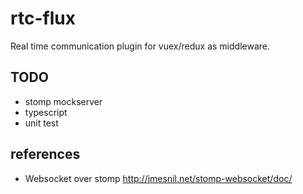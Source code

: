 # rtc-flux

Real time communication plugin for vuex/redux as middleware. 

## TODO
- stomp mockserver
- typescript
- unit test

## references

- Websocket over stomp http://jmesnil.net/stomp-websocket/doc/
